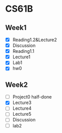 # CS61B

## Week1
- [x] Reading1.2&Lecture2
- [X] Discussion
- [x] Reading1.1
- [x] Lecture1
- [x] Lab1
- [x] hw0

## Week2
- [ ] Project0  half-done
- [X] Lecture3
- [ ] Lecture4
- [ ] Lecture5
- [ ] Discussion
- [ ] lab2